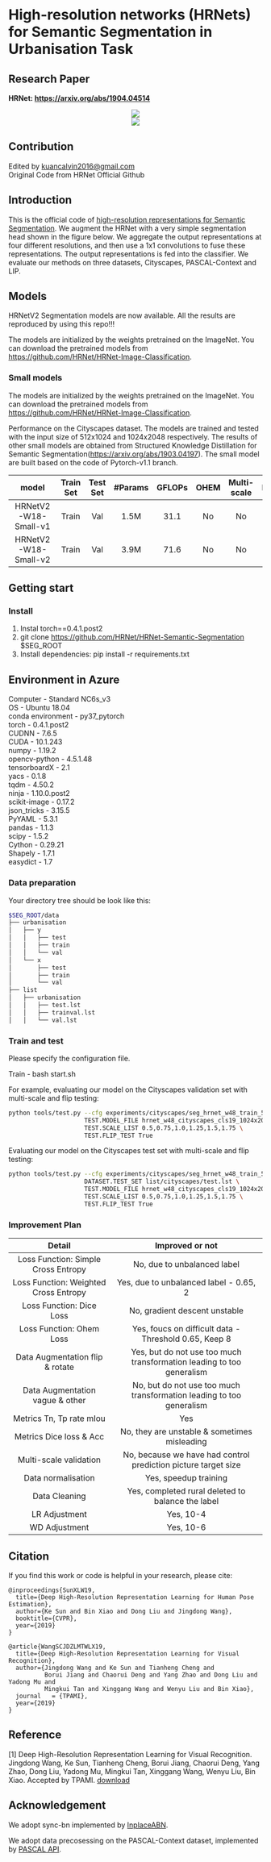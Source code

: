 # High-resolution networks (HRNets) for Semantic Segmentation in Urbanisation Task   

## Research Paper  
**HRNet: https://arxiv.org/abs/1904.04514**  

<div align="center">   
<img src="https://github.com/ccalvin97/CV-Semantic-Segmentation/blob/master/HRNet-Semantic-Segmentation/graph/HRNet.jpg" />
</div>  
<div align="center">   
<img src="https://github.com/ccalvin97/CV-Semantic-Segmentation/blob/master/HRNet-Semantic-Segmentation/graph/v2-4cfe795071d15b3d32249369534183c3_1440w.jpg" />
</div>  


## Contribution  
Edited by kuancalvin2016@gmail.com  
Original Code from HRNet Official Github  

## Introduction
This is the official code of [high-resolution representations for Semantic Segmentation](https://arxiv.org/abs/1904.04514). 
We augment the HRNet with a very simple segmentation head shown in the figure below. We aggregate the output representations at four different resolutions, and then use a 1x1 convolutions to fuse these representations. The output representations is fed into the classifier. We evaluate our methods on three datasets, Cityscapes, PASCAL-Context and LIP.


## Models  
HRNetV2 Segmentation models are now available. All the results are reproduced by using this repo!!!

The models are initialized by the weights pretrained on the ImageNet. You can download the pretrained models from  https://github.com/HRNet/HRNet-Image-Classification.

### Small models

The models are initialized by the weights pretrained on the ImageNet. You can download the pretrained models from  https://github.com/HRNet/HRNet-Image-Classification.

Performance on the Cityscapes dataset. The models are trained and tested with the input size of 512x1024 and 1024x2048 respectively. The results of other small models are obtained from Structured Knowledge Distillation for Semantic Segmentation(https://arxiv.org/abs/1903.04197). The small model are built based on the code of Pytorch-v1.1 branch.

| model | Train Set | Test Set |#Params | GFLOPs | OHEM | Multi-scale| Flip | Distillation | mIoU | Link |
| :--: | :--: | :--: | :--: | :--: | :--: | :--: | :--: | :--: | :--: | :--: |
| HRNetV2-W18-Small-v1 | Train | Val | 1.5M | 31.1 | No | No | No | No | 70.3 | [OneDrive](https://1drv.ms/u/s!Aus8VCZ_C_33gSEsg-2sxTmZL2AT?e=AqHbjh)/[BaiduYun(Access Code:63be)](https://pan.baidu.com/s/17pr-he0HEBycHtUdfqWr3g)|
| HRNetV2-W18-Small-v2 | Train | Val | 3.9M | 71.6 | No | No | No | No | 76.2 | [OneDrive](https://1drv.ms/u/s!Aus8VCZ_C_33gSAL4OurOW0RX4JH?e=ptLwpW)/[BaiduYun(Access Code:p1qf)](https://pan.baidu.com/s/1EHsZhqxWI0KF304Ptcj5-A)|

## Getting start
### Install
1. Instal torch==0.4.1.post2 
2. git clone https://github.com/HRNet/HRNet-Semantic-Segmentation $SEG_ROOT  
3. Install dependencies: pip install -r requirements.txt  

## Environment in Azure   
Computer - Standard NC6s_v3  
OS - Ubuntu 18.04  
conda environment - py37_pytorch  
torch - 0.4.1.post2  
CUDNN - 7.6.5  
CUDA - 10.1.243  
numpy - 1.19.2  
opencv-python - 4.5.1.48   
tensorboardX - 2.1  
yacs - 0.1.8  
tqdm - 4.50.2  
ninja - 1.10.0.post2  
scikit-image - 0.17.2  
json_tricks - 3.15.5  
PyYAML - 5.3.1    
pandas - 1.1.3  
scipy - 1.5.2  
Cython - 0.29.21  
Shapely - 1.7.1  
easydict - 1.7  


### Data preparation
Your directory tree should be look like this:
````bash
$SEG_ROOT/data
├── urbanisation
│   ├── y
│   │   ├── test
│   │   ├── train
│   │   └── val
│   └── x
│       ├── test
│       ├── train
│       └── val
├── list
│   ├── urbanisation
│   │   ├── test.lst
│   │   ├── trainval.lst
│   │   └── val.lst
````

### Train and test
Please specify the configuration file.

Train - bash start.sh  

For example, evaluating our model on the Cityscapes validation set with multi-scale and flip testing:
````bash
python tools/test.py --cfg experiments/cityscapes/seg_hrnet_w48_train_512x1024_sgd_lr1e-2_wd5e-4_bs_12_epoch484.yaml \
                     TEST.MODEL_FILE hrnet_w48_cityscapes_cls19_1024x2048_trainset.pth \
                     TEST.SCALE_LIST 0.5,0.75,1.0,1.25,1.5,1.75 \
                     TEST.FLIP_TEST True
````
Evaluating our model on the Cityscapes test set with multi-scale and flip testing:
````bash
python tools/test.py --cfg experiments/cityscapes/seg_hrnet_w48_train_512x1024_sgd_lr1e-2_wd5e-4_bs_12_epoch484.yaml \
                     DATASET.TEST_SET list/cityscapes/test.lst \
                     TEST.MODEL_FILE hrnet_w48_cityscapes_cls19_1024x2048_trainset.pth \
                     TEST.SCALE_LIST 0.5,0.75,1.0,1.25,1.5,1.75 \
                     TEST.FLIP_TEST True
````


### Improvement Plan  
| Detail  | Improved or not |  
| :--: | :--: |  
| Loss Function: Simple Cross Entropy | No, due to unbalanced label  | 
| Loss Function: Weighted Cross Entropy | Yes, due to unbalanced label - 0.65, 2  |  
| Loss Function: Dice Loss | No, gradient descent unstable  |  
| Loss Function: Ohem Loss | Yes, foucs on difficult data - Threshold 0.65, Keep 8  | 
| Data Augmentation flip & rotate| Yes, but do not use too much transformation leading to too generalism  | 
| Data Augmentation vague & other | No, but do not use too much transformation leading to too generalism  | 
| Metrics Tn, Tp rate mIou | Yes  | 
| Metrics Dice loss & Acc | No, they are unstable & sometimes misleading  | 
| Multi-scale validation| No, because we have had control prediction picture target size  | 
| Data normalisation| Yes, speedup training  |    
| Data Cleaning | Yes, completed rural deleted to balance the label  |    
| LR Adjustment | Yes, 10-4 |   
| WD Adjustment | Yes, 10-6 |   

## Citation
If you find this work or code is helpful in your research, please cite:
````
@inproceedings{SunXLW19,
  title={Deep High-Resolution Representation Learning for Human Pose Estimation},
  author={Ke Sun and Bin Xiao and Dong Liu and Jingdong Wang},
  booktitle={CVPR},
  year={2019}
}

@article{WangSCJDZLMTWLX19,
  title={Deep High-Resolution Representation Learning for Visual Recognition},
  author={Jingdong Wang and Ke Sun and Tianheng Cheng and 
          Borui Jiang and Chaorui Deng and Yang Zhao and Dong Liu and Yadong Mu and 
          Mingkui Tan and Xinggang Wang and Wenyu Liu and Bin Xiao},
  journal   = {TPAMI},
  year={2019}
}
````

## Reference
[1] Deep High-Resolution Representation Learning for Visual Recognition. Jingdong Wang, Ke Sun, Tianheng Cheng, 
    Borui Jiang, Chaorui Deng, Yang Zhao, Dong Liu, Yadong Mu, Mingkui Tan, Xinggang Wang, Wenyu Liu, Bin Xiao. Accepted by TPAMI. [download](https://arxiv.org/pdf/1908.07919.pdf)

## Acknowledgement
We adopt sync-bn implemented by [InplaceABN](https://github.com/mapillary/inplace_abn).

We adopt data precosessing on the PASCAL-Context dataset, implemented by [PASCAL API](https://github.com/zhanghang1989/detail-api).
